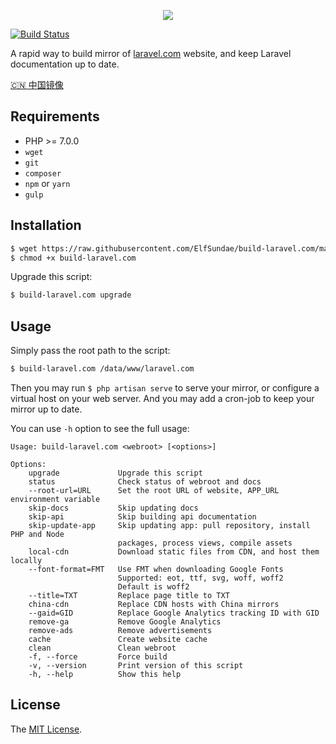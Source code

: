 <p align="center"><a href="https://laravel.0x123.com" target="_blank"><img src="https://laravel.0x123.com/assets/img/components/logo-laravel.svg"></a></p>

[![Build Status](https://img.shields.io/travis/ElfSundae/build-laravel.com/master.svg?style=flat-square)](https://travis-ci.org/ElfSundae/build-laravel.com)

A rapid way to build mirror of [laravel.com](https://laravel.com) website, and keep Laravel documentation up to date.

[:cn: 中国镜像](https://github.com/ElfSundae/laravel.com)

## Requirements

- PHP >= 7.0.0
- `wget`
- `git`
- `composer`
- `npm` or `yarn`
- `gulp`

## Installation

```sh
$ wget https://raw.githubusercontent.com/ElfSundae/build-laravel.com/master/build-laravel.com
$ chmod +x build-laravel.com
```

Upgrade this script:

```sh
$ build-laravel.com upgrade
```

## Usage

Simply pass the root path to the script:

```sh
$ build-laravel.com /data/www/laravel.com
```

Then you may run `$ php artisan serve` to serve your mirror, or configure a virtual host on your web server. And you may add a cron-job to keep your mirror up to date.

You can use `-h` option to see the full usage:

```
Usage: build-laravel.com <webroot> [<options>]

Options:
    upgrade             Upgrade this script
    status              Check status of webroot and docs
    --root-url=URL      Set the root URL of website, APP_URL environment variable
    skip-docs           Skip updating docs
    skip-api            Skip building api documentation
    skip-update-app     Skip updating app: pull repository, install PHP and Node
                        packages, process views, compile assets
    local-cdn           Download static files from CDN, and host them locally
    --font-format=FMT   Use FMT when downloading Google Fonts
                        Supported: eot, ttf, svg, woff, woff2
                        Default is woff2
    --title=TXT         Replace page title to TXT
    china-cdn           Replace CDN hosts with China mirrors
    --gaid=GID          Replace Google Analytics tracking ID with GID
    remove-ga           Remove Google Analytics
    remove-ads          Remove advertisements
    cache               Create website cache
    clean               Clean webroot
    -f, --force         Force build
    -v, --version       Print version of this script
    -h, --help          Show this help
```

## License

The [MIT License](LICENSE.md).
